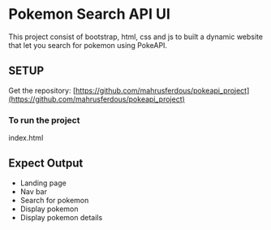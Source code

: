 # Pokemon Search API UI

This project consist of bootstrap, html, css and js to built a dynamic website that let you search for pokemon using PokeAPI.

## SETUP

Get the repository: [https://github.com/mahrusferdous/pokeapi_project](https://github.com/mahrusferdous/pokeapi_project)

### To run the project

index.html

## Expect Output

-   Landing page
-   Nav bar
-   Search for pokemon
-   Display pokemon
-   Display pokemon details
